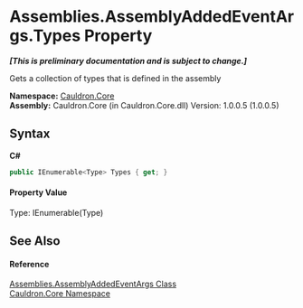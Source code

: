# Assemblies.AssemblyAddedEventArgs.Types Property 
 _**\[This is preliminary documentation and is subject to change.\]**_

Gets a collection of types that is defined in the assembly

**Namespace:**&nbsp;<a href="N_Cauldron_Core">Cauldron.Core</a><br />**Assembly:**&nbsp;Cauldron.Core (in Cauldron.Core.dll) Version: 1.0.0.5 (1.0.0.5)

## Syntax

**C#**<br />
``` C#
public IEnumerable<Type> Types { get; }
```


#### Property Value
Type: IEnumerable(Type)

## See Also


#### Reference
<a href="T_Cauldron_Core_Assemblies_AssemblyAddedEventArgs">Assemblies.AssemblyAddedEventArgs Class</a><br /><a href="N_Cauldron_Core">Cauldron.Core Namespace</a><br />